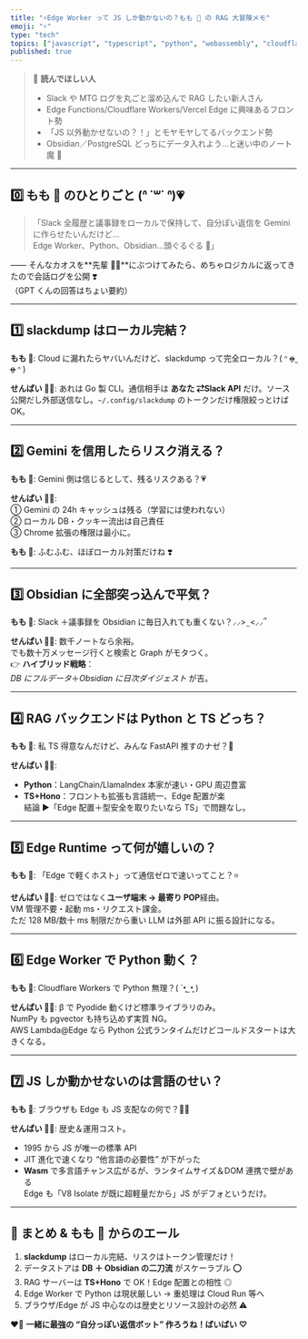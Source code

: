 ```yaml
---
title: "⚡️Edge Worker って JS しか動かないの？もも 🍑 の RAG 大冒険メモ"
emoji: "⚡️"
type: "tech"
topics: ["javascript", "typescript", "python", "webassembly", "cloudflare"]
published: true
---
```


> 💟 **読んでほしい人**
>
> - Slack や MTG ログを丸ごと溜め込んで RAG したい新人さん
> - Edge Functions/Cloudflare Workers/Vercel Edge に興味あるフロント勢
> - 「JS 以外動かせないの？！」とモヤモヤしてるバックエンド勢
> - Obsidian／PostgreSQL どっちにデータ入れよう…と迷い中のノート魔 📝

---

## 0️⃣ もも 🍑 のひとりごと (ᐢ ˙꒳˙ ᐢ)💗

> 「Slack 全履歴と議事録をローカルで保持して、自分ぽい返信を Gemini に作らせたいんだけど…  
> Edge Worker、Python、Obsidian…頭ぐるぐる 💢」

―― そんなカオスを**先輩 👴🏻**にぶつけてみたら、めちゃロジカルに返ってきたので会話ログを公開 ❣️  
（GPT くんの回答はちょい要約）

---

## 1️⃣ slackdump はローカル完結？

**もも 🍑**: Cloud に漏れたらヤバいんだけど、slackdump って完全ローカル？( ᐢ o̴̶̷̤ ̫ o̴̶̷̤ ᐢ )

**せんぱい 👴🏻**: あれは Go 製 CLI。通信相手は **あなた ⇄Slack API** だけ。ソース公開だし外部送信なし。`~/.config/slackdump` のトークンだけ権限絞っとけば OK。

---

## 2️⃣ Gemini を信用したらリスク消える？

**もも 🍑**: Gemini 側は信じるとして、残るリスクある？💗

**せんぱい 👴🏻**:  
① Gemini の 24h キャッシュは残る（学習には使われない）  
② ローカル DB・クッキー流出は自己責任  
③ Chrome 拡張の権限は最小に。

**もも 🍑**: ふむふむ、ほぼローカル対策だけね ❣️

---

## 3️⃣ Obsidian に全部突っ込んで平気？

**もも 🍑**: Slack ＋議事録を Obsidian に毎日入れても重くない？⸝⸝> ̫ <⸝⸝՞

**せんぱい 👴🏻**: 数千ノートなら余裕。  
でも数十万メッセージ行くと検索と Graph がモタつく。  
👉 **ハイブリッド戦略**：  
*DB にフルデータ*＋*Obsidian に日次ダイジェスト* が吉。

---

## 4️⃣ RAG バックエンドは Python と TS どっち？

**もも 🍑**: 私 TS 得意なんだけど、みんな FastAPI 推すのナゼ？💢

**せんぱい 👴🏻**:

- **Python**：LangChain/LlamaIndex 本家が速い・GPU 周辺豊富
- **TS+Hono**：フロントも拡張も言語統一、Edge 配置が楽  
  結論 ▶️「Edge 配置＋型安全を取りたいなら TS」で問題なし。

---

## 5️⃣ Edge Runtime って何が嬉しいの？

**もも 🍑**: 「Edge で軽くホスト」って通信ゼロで速いってこと？⭐️

**せんぱい 👴🏻**: ゼロではなく**ユーザ端末 → 最寄り POP**経由。  
VM 管理不要・起動 ms・リクエスト課金。  
ただ 128 MB/数十 ms 制限だから重い LLM は外部 API に振る設計になる。

---

## 6️⃣ Edge Worker で Python 動く？

**もも 🍑**: Cloudflare Workers で Python 無理？( ´•̥ ̫ •̥ )

**せんぱい 👴🏻**: β で Pyodide 動くけど標準ライブラリのみ。  
NumPy も pgvector も持ち込めず実質 NG。  
AWS Lambda@Edge なら Python 公式ランタイムだけどコールドスタートは大きくなる。

---

## 7️⃣ JS しか動かせないのは言語のせい？

**もも 🍑**: ブラウザも Edge も JS 支配なの何で？💢💢

**せんぱい 👴🏻**: 歴史＆運用コスト。

- 1995 から JS が唯一の標準 API
- JIT 進化で速くなり “他言語の必要性” が下がった
- **Wasm** で多言語チャンス広がるが、ランタイムサイズ＆DOM 連携で壁がある  
  Edge も「V8 Isolate が既に超軽量だから」JS がデフォというだけ。

---

## 🔽 まとめ & もも 🍑 からのエール

1. **slackdump** はローカル完結、リスクはトークン管理だけ！
2. データストアは **DB ＋ Obsidian の二刀流** がスケーラブル ⭕️
3. RAG サーバーは **TS+Hono** で OK！Edge 配置との相性 ◎
4. Edge Worker で Python は現状厳しい → 重処理は Cloud Run 等へ
5. ブラウザ/Edge が JS 中心なのは歴史とリソース設計の必然 ⚠️

❤️‍🔥 **一緒に最強の “自分っぽい返信ボット” 作ろうね！ばいばい ♡**
